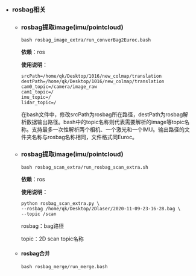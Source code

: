 - ### rosbag相关

  - ### **rosbag提取image(imu/pointcloud)**

    ```shell
    bash rosbag_image_extra/run_converBag2Euroc.bash
    ```

    **依赖**：ros

    **使用说明**：

    ```
    srcPath=/home/qk/Desktop/1016/new_colmap/translation
    destPath=/home/qk/Desktop/1016/new_colmap/translation
    cam0_topic=/camera/image_raw
    cam1_topic=/
    imu_topic=/
    lidar_topic=/
    ```

    ​	在bash文件中，修改srcPath为rosbag所在路径，destPath为rosbag解析数据输出路径。bash中的topic名称则代表需要解析的image等topic名称。支持最多一次性解析两个相机、一个激光和一个IMU。输出路径的文件夹名称与rosbag名称相同，文件格式同Euroc。

  - ### **rosbag提取image(imu/pointcloud)**

    ```shell
    bash rosbag_scan_extra/run_rosbag_scan_extra.sh
    ```

    **依赖**：ros
  
    **使用说明：**
  
    ```
    python rosbag_scan_extra.py \
    --rosbag /home/qk/Desktop/2Dlaser/2020-11-09-23-16-28.bag \
    --topic /scan
    ```
  
    rosbag：bag路径
  
    topic：2D scan topic名称
  
  - #### rosbag合并
  
    ```
    bash rosbag_merge/run_merge.bash
    ```
  
    


